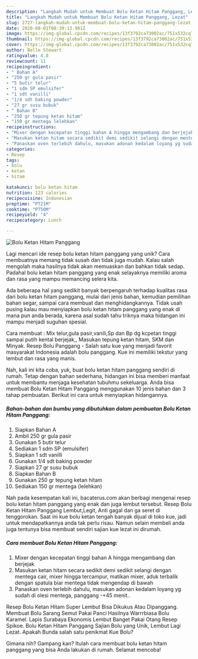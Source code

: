 ```yaml
---
description: "Langkah Mudah untuk Membuat Bolu Ketan Hitam Panggang, Lezat"
title: "Langkah Mudah untuk Membuat Bolu Ketan Hitam Panggang, Lezat"
slug: 2727-langkah-mudah-untuk-membuat-bolu-ketan-hitam-panggang-lezat
date: 2020-08-01T08:39:13.981Z
image: https://img-global.cpcdn.com/recipes/13f3792ca73002ac/751x532cq70/bolu-ketan-hitam-panggang-foto-resep-utama.jpg
thumbnail: https://img-global.cpcdn.com/recipes/13f3792ca73002ac/751x532cq70/bolu-ketan-hitam-panggang-foto-resep-utama.jpg
cover: https://img-global.cpcdn.com/recipes/13f3792ca73002ac/751x532cq70/bolu-ketan-hitam-panggang-foto-resep-utama.jpg
author: Belle Stewart
ratingvalue: 4.8
reviewcount: 11
recipeingredient:
- " Bahan A"
- "250 gr gula pasir"
- "5 butir telur"
- "1 sdm SP emulsifer"
- "1 sdt vanilli"
- "1/4 sdt baking powder"
- "27 gr susu bubuk"
- " Bahan B"
- "250 gr tepung ketan hitam"
- "150 gr mentega lelehkan"
recipeinstructions:
- "Mixer dengan kecepatan tinggi bahan A hingga mengambang dan berjejak"
- "Masukan ketan hitam secara sedikit demi sedikit selangi dengan mentega cair, mixer hingga tercampur, matikan mixer, aduk terbalik dengan spatula biar mentega tidak mengendap di bawah"
- "Panaskan oven terlebih dahulu, masukan adonan kedalam loyang yg sudah di olesi mentega, panggang -+45 menit.."
categories:
- Resep
tags:
- bolu
- ketan
- hitam

katakunci: bolu ketan hitam 
nutrition: 123 calories
recipecuisine: Indonesian
preptime: "PT21M"
cooktime: "PT50M"
recipeyield: "4"
recipecategory: Lunch

---
```



![Bolu Ketan Hitam Panggang](https://img-global.cpcdn.com/recipes/13f3792ca73002ac/751x532cq70/bolu-ketan-hitam-panggang-foto-resep-utama.jpg)

Lagi mencari ide resep bolu ketan hitam panggang yang unik? Cara membuatnya memang tidak susah dan tidak juga mudah. Kalau salah mengolah maka hasilnya tidak akan memuaskan dan bahkan tidak sedap. Padahal bolu ketan hitam panggang yang enak selayaknya memiliki aroma dan rasa yang mampu memancing selera kita.

Ada beberapa hal yang sedikit banyak berpengaruh terhadap kualitas rasa dari bolu ketan hitam panggang, mulai dari jenis bahan, kemudian pemilihan bahan segar, sampai cara membuat dan menghidangkannya. Tidak usah pusing kalau mau menyiapkan bolu ketan hitam panggang yang enak di mana pun anda berada, karena asal sudah tahu triknya maka hidangan ini mampu menjadi suguhan spesial.

Cara membuat : Mix telur,gula pasir,vanili,Sp dan Bp dg kcpetan tinggi sampai putih kental berjejak,, Masukan tepung ketan hitam, SKM dan Minyak. Resep Bolu Panggang - Salah satu kue yang menjadi favorit masyarakat Indonesia adalah bolu panggang. Kue ini memiliki tekstur yang lembut dan rasa yang manis.


Nah, kali ini kita coba, yuk, buat bolu ketan hitam panggang sendiri di rumah. Tetap dengan bahan sederhana, hidangan ini bisa memberi manfaat untuk membantu menjaga kesehatan tubuhmu sekeluarga. Anda bisa membuat Bolu Ketan Hitam Panggang menggunakan 10 jenis bahan dan 3 tahap pembuatan. Berikut ini cara untuk menyiapkan hidangannya.

<!--inarticleads1-->

##### Bahan-bahan dan bumbu yang dibutuhkan dalam pembuatan Bolu Ketan Hitam Panggang:

1. Siapkan  Bahan A
1. Ambil 250 gr gula pasir
1. Gunakan 5 butir telur
1. Sediakan 1 sdm SP (emulsifer)
1. Siapkan 1 sdt vanilli
1. Gunakan 1/4 sdt baking powder
1. Siapkan 27 gr susu bubuk
1. Siapkan  Bahan B
1. Gunakan 250 gr tepung ketan hitam
1. Sediakan 150 gr mentega (lelehkan)


Nah pada kesempatan kali ini, bacaterus.com akan berbagi mengenai resep bolu ketan hitam panggang yang enak dan juga lembut tersebut. Resep Bolu Ketan Hitam Panggang Lembut,Legit, Anti gagal dan ga seret di tenggorokan. Saat ini kue bolu ketan tengah banyak dijual di toko kue, jadi untuk mendapatkannya anda tak perlu risau. Namun selain membeli anda juga tentunya bisa membuat sendiri sajian kue lezat ini dirumah. 

<!--inarticleads2-->

##### Cara membuat Bolu Ketan Hitam Panggang:

1. Mixer dengan kecepatan tinggi bahan A hingga mengambang dan berjejak
1. Masukan ketan hitam secara sedikit demi sedikit selangi dengan mentega cair, mixer hingga tercampur, matikan mixer, aduk terbalik dengan spatula biar mentega tidak mengendap di bawah
1. Panaskan oven terlebih dahulu, masukan adonan kedalam loyang yg sudah di olesi mentega, panggang -+45 menit..


Resep Bolu Ketan Hitam Super Lembut Bisa Dikukus Atau Dipanggang. Membuat Bolu Sarang Semut Pakai Panci Hasilnya Warrrbiasa Bolu Karamel. Lapis Surabaya Ekonomis Lembut Banget Pakai Otang Resep Spikoe. Bolu Ketan Hitam Panggang Sajian Bolu yang Unik, Lembut Lagi Lezat. Apakah Bunda salah satu penikmat Kue Bolu? 

Gimana nih? Gampang kan? Itulah cara membuat bolu ketan hitam panggang yang bisa Anda lakukan di rumah. Selamat mencoba!
